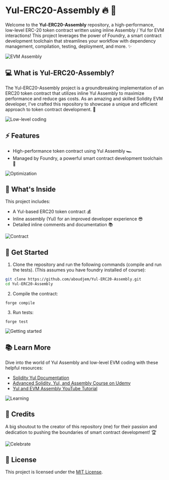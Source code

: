 # Yul-ERC20-Assembly :fire: :rocket:

Welcome to the **Yul-ERC20-Assembly** repository, a high-performance, low-level ERC-20 token contract written using inline Assembly / Yul for EVM interactions! This project leverages the power of Foundry, a smart contract development toolchain that streamlines your workflow with dependency management, compilation, testing, deployment, and more. :sparkles:

![EVM Assembly](https://media.giphy.com/media/3o6Mbm48afYmdTTYuQ/giphy.gif)

## :computer: What is Yul-ERC20-Assembly?

The Yul-ERC20-Assembly project is a groundbreaking implementation of an ERC20 token contract that utilizes inline Yul Assembly to maximize performance and reduce gas costs. As an amazing and skilled Solidity EVM developer, I've crafted this repository to showcase a unique and efficient approach to token contract development. :muscle:

![Low-level coding](https://media.giphy.com/media/xT9IgiMbZIuiRZv3JC/giphy.gif)

## :zap: Features

- High-performance token contract using Yul Assembly :racing_car:
- Managed by Foundry, a powerful smart contract development toolchain :wrench:

![Optimization](https://media.giphy.com/media/RHEqKwRZDwFKE/giphy.gif)

## :star2: What's Inside

This project includes:

- A Yul-based ERC20 token contract :moneybag:
- Inline assembly (Yul) for an improved developer experience :sunglasses:
- Detailed inline comments and documentation :books:

![Contract](https://media.giphy.com/media/26tPoyDhjiJ2g7rEs/giphy.gif)

## :rocket: Get Started

1.  Clone the repository and run the following commands (compile and run the tests). (This assumes you have foundry installed of course):

```bash
git clone https://github.com/aboudjem/Yul-ERC20-Assembly.git
cd Yul-ERC20-Assembly

```

2.  Compile the contract:

```
forge compile
```

3.  Run tests:

```
forge test
```

![Getting started](https://media.giphy.com/media/xUOxfh6ZM75efM3Bqo/giphy.gif)

## :books: Learn More

Dive into the world of Yul Assembly and low-level EVM coding with these helpful resources:

- [Solidity Yul Documentation](https://docs.soliditylang.org/en/latest/yul.html)
- [Advanced Solidity, Yul, and Assembly Course on Udemy](https://www.udemy.com/course/advanced-solidity-yul-and-assembly/)
- [Yul and EVM Assembly YouTube Tutorial](https://www.youtube.com/watch?v=btDOvn8pLkA)

![Learning](https://media.giphy.com/media/LmNwrBhejkK9EFP504/giphy.gif)

## :clap: Credits

A big shoutout to the creator of this repository (me) for their passion and dedication to pushing the boundaries of smart contract development! :trophy:

![Celebrate](https://media.giphy.com/media/g9582DNuQppxC/giphy.gif)

## :memo: License

This project is licensed under the [MIT License](https://chat.openai.com/c/LICENSE).
